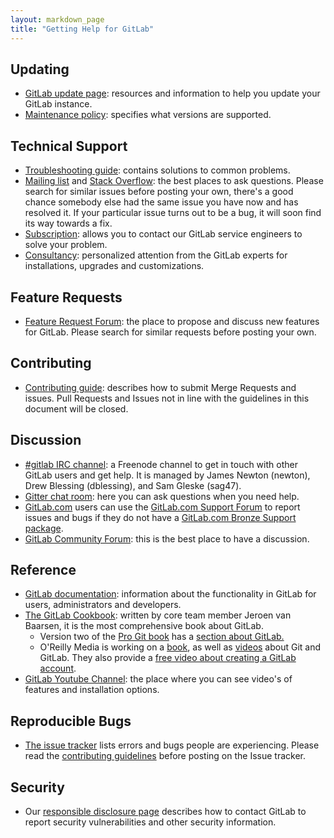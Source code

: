 ```yaml
---
layout: markdown_page
title: "Getting Help for GitLab"
---
```


## Updating
* [GitLab update page](https://about.gitlab.com/update/): resources and information to help you update your GitLab instance.
* [Maintenance policy](https://gitlab.com/gitlab-org/gitlab-ce/blob/master/MAINTENANCE.md): specifies what versions are supported.

## Technical Support
* [Troubleshooting guide](https://github.com/gitlabhq/gitlab-public-wiki/wiki/Trouble-Shooting-Guide): contains solutions to common problems.
* [Mailing list](https://groups.google.com/forum/#!forum/gitlabhq) and [Stack Overflow](http://stackoverflow.com/questions/tagged/gitlab): the best places to ask questions. Please search for similar issues before posting your own, there's a good chance somebody else had the same issue you have now and has resolved it. If your particular issue turns out to be a bug, it will soon find its way towards a fix.
* [Subscription](https://about.gitlab.com/subscription/): allows you to contact our GitLab service engineers to solve your problem.
* [Consultancy](https://about.gitlab.com/consultancy/): personalized attention from the GitLab experts for installations, upgrades and customizations.

## Feature Requests
* [Feature Request Forum](http://feedback.gitlab.com): the place to propose and discuss new features for GitLab. Please search for similar requests before posting your own.

## Contributing
* [Contributing guide](https://gitlab.com/gitlab-org/gitlab-ce/blob/master/CONTRIBUTING.md): describes how to submit Merge Requests and issues. Pull Requests and Issues not in line with the guidelines in this document will be closed.

## Discussion
* [#gitlab IRC channel](https://webchat.freenode.net/?channels=gitlab): a Freenode channel to get in touch with other GitLab users and get help. It is managed by James Newton (newton), Drew Blessing (dblessing), and Sam Gleske (sag47).
* [Gitter chat room](https://gitter.im/gitlabhq/gitlabhq#): here you can ask questions when you need help.
* [GitLab.com](https://about.gitlab.com/gitlab-com/) users can use the [GitLab.com Support Forum](https://gitlab.com/gitlab-com/support-forum/issues) to report issues  and bugs if they do not have a [GitLab.com Bronze Support package](https://gitlab.recurly.com/subscribe/gitlab-com-bronze-yearly-20).
* [GitLab Community Forum](https://forum.gitlab.com/): this is the best place to have a discussion.

## Reference
* [GitLab documentation](http://doc.gitlab.com/ce/): information about the functionality in GitLab for users, administrators and developers.
* [The GitLab Cookbook](https://www.packtpub.com/application-development/gitlab-cookbook): written by core team member Jeroen van Baarsen, it is the most comprehensive book about GitLab.
    * Version two of the [Pro Git book](http://git-scm.com/book/en/v2) has a [section about GitLab.](http://git-scm.com/book/en/v2/Git-on-the-Server-GitLab)
    * O'Reilly Media is working on a [book](http://shop.oreilly.com/product/0636920034520.do), as well as [videos](http://shop.oreilly.com/product/0636920034872.do?code=WKGTVD) about Git and GitLab. They also provide a [free video about creating a GitLab account](http://player.oreilly.com/videos/9781491912003?toc_id=194077).
* [GitLab Youtube Channel](https://www.youtube.com/channel/UCnMGQ8QHMAnVIsI3xJrihhg): the place where you can see video's of features and installation options.

## Reproducible Bugs
* [The issue tracker](https://gitlab.com/gitlab-org/gitlab-ce/issues) lists errors and bugs people are experiencing. Please read the [contributing guidelines](https://gitlab.com/gitlab-org/gitlab-ce/blob/master/CONTRIBUTING.md#issue-tracker) before posting on the Issue tracker.

## Security
* Our [responsible disclosure page](https://about.gitlab.com/disclosure/) describes how to contact GitLab to report security vulnerabilities and other security information.
